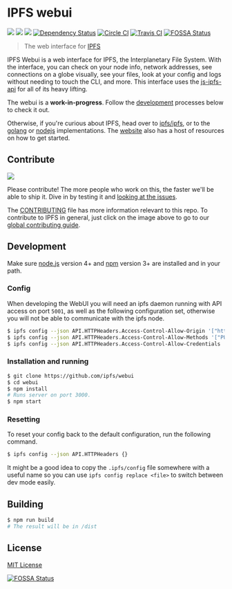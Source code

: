 # IPFS webui

[![](https://img.shields.io/badge/made%20by-Protocol%20Labs-blue.svg?style=flat-square)](http://ipn.io)
[![](https://img.shields.io/badge/project-IPFS-blue.svg?style=flat-square)](http://ipfs.io/)
[![](https://img.shields.io/badge/freenode-%23ipfs-blue.svg?style=flat-square)](http://webchat.freenode.net/?channels=%23ipfs)
[![Dependency Status](https://david-dm.org/ipfs/webui.svg?style=flat-square)](https://david-dm.org/ipfs/webui)
[![Circle CI](https://img.shields.io/circleci/project/ipfs/webui/master.svg?style=flat-square)](https://circleci.com/gh/ipfs/webui)
[![Travis CI](https://img.shields.io/travis/ipfs/webui/master.svg?style=flat-square)](https://travis-ci.org/ipfs/webui)
[![FOSSA Status](https://app.fossa.io/api/projects/git%2Bhttps%3A%2F%2Fgithub.com%2Fipfs%2Fwebui.svg?type=shield)](https://app.fossa.io/projects/git%2Bhttps%3A%2F%2Fgithub.com%2Fipfs%2Fwebui?ref=badge_shield)

> The web interface for [IPFS](https://ipfs.io/)

IPFS Webui is a web interface for IPFS, the Interplanetary File System. With the interface, you can check on your node info, network addresses, see connections on a globe visually, see your files, look at your config and logs without needing to touch the CLI, and more. This interface uses the [js-ipfs-api](//github.com/ipfs/js-ipfs-api) for all of its heavy lifting.

The webui is a **work-in-progress**. Follow the [development](#development) processes below to check it out.

Otherwise, if you're curious about IPFS, head over to [ipfs/ipfs](//github.com/ipfs/ipfs), or to the [golang](//github.com/ipfs/go-ipfs) or [nodejs](//github.com/ipfs/js-ipfs) implementations. The [website](https://ipfs.io) also has a host of resources on how to get started.

## Contribute

[![](https://cdn.rawgit.com/jbenet/contribute-ipfs-gif/master/img/contribute.gif)](https://github.com/ipfs/community/blob/master/contributing.md)

Please contribute! The more people who work on this, the faster we'll be able to ship it. Dive in by testing it and [looking at the issues](https://github.com/ipfs/webui/issues).

The [CONTRIBUTING](CONTRIBUTING.md) file has more information relevant to this repo. To contribute to IPFS in general, just click on the image above to go to our [global contributing guide](https://github.com/ipfs/community/blob/master/contributing.md).

## Development

Make sure [node.js](https://nodejs.org/) version 4+ and [npm](https://docs.npmjs.com/) version 3+ are installed and in your path.

### Config

When developing the WebUI you will need an ipfs daemon running with API access on port `5001`, as well as the following configuration set, otherwise you will not be able to communicate with the ipfs node.

```bash
$ ipfs config --json API.HTTPHeaders.Access-Control-Allow-Origin '["http://localhost:3000"]'
$ ipfs config --json API.HTTPHeaders.Access-Control-Allow-Methods '["PUT", "GET", "POST"]'
$ ipfs config --json API.HTTPHeaders.Access-Control-Allow-Credentials '["true"]'
```

### Installation and running

```bash
$ git clone https://github.com/ipfs/webui
$ cd webui
$ npm install
# Runs server on port 3000.
$ npm start
```

### Resetting

To reset your config back to the default configuration, run the following command.

```sh
$ ipfs config --json API.HTTPHeaders {}
```

It might be a good idea to copy the `.ipfs/config` file somewhere with a useful name so you can use `ipfs config replace <file>` to switch between dev mode easily.

## Building

```bash
$ npm run build
# The result will be in /dist
```

## License

[MIT License](LICENSE)

[![FOSSA Status](https://app.fossa.io/api/projects/git%2Bhttps%3A%2F%2Fgithub.com%2Fipfs%2Fwebui.svg?type=large)](https://app.fossa.io/projects/git%2Bhttps%3A%2F%2Fgithub.com%2Fipfs%2Fwebui?ref=badge_large)
